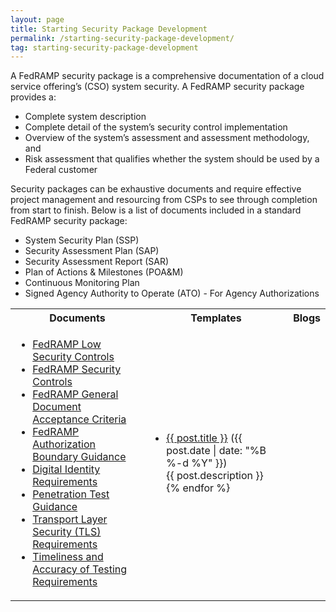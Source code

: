 ```yaml
---
layout: page
title: Starting Security Package Development
permalink: /starting-security-package-development/
tag: starting-security-package-development
---
```

<p>A FedRAMP security package is a comprehensive documentation of a cloud service offering’s (CSO) system security. A FedRAMP security package provides a: </p>
<ul>
<li>Complete system description</li>
<li>Complete detail of the system’s security control implementation</li>
<li>Overview of the system’s assessment and assessment methodology, and</li>
<li>Risk assessment that qualifies whether the system should be used by a Federal customer</li>
</ul>
<p>Security packages can be exhaustive documents and require effective project management and resourcing from CSPs to see through completion from start to finish. Below is a list of documents included in a standard FedRAMP security package:</p>
<ul>
<li>System Security Plan (SSP)</li>
<li>Security Assessment Plan (SAP)</li>
<li>Security Assessment Report (SAR)</li>
<li>Plan of Actions & Milestones (POA&M)</li>
<li>Continuous Monitoring Plan</li>
<li>Signed Agency Authority to Operate (ATO) - For Agency Authorizations</li>
</ul>
<table>
<tr>
<th>Documents</th>
<th>Templates</th>
<th>Blogs</th>
</tr>
<td>
<ul>
<li><a href="{{site.baseurl}}/assets/resources/documents/FedRAMP_Security_Assessment_Framework.pdf”>FedRAMP Security Assessment Framework</a></li>
<li><a href="{{site.baseurl}}/assets/resources/documents/FedRAMP_Low_Security_Controls.xlsx”>FedRAMP Low Security Controls</a></li>
<li><a href="{{site.baseurl}}/assets/resources/documents/FedRAMP_Moderate_Security_Controls.xlsx”>FedRAMP Moderate Security Controls</a></li>
<li><a href="{{site.baseurl}}/assets/resources/documents/FedRAMP_High_Security_Controls.xlsx">FedRAMP Security Controls</a></li>
<li><a href="{{site.baseurl}}/assets/resources/documents/FedRAMP_Master_Acronym_and_Glossary.pdf”>FedRAMP Master Acronym and Glossary</a></li>
<li><a href="{{site.baseurl}}/assets/resources/documents/FedRAMP_General_Document_Acceptance_Criteria.pdf">FedRAMP General Document Acceptance Criteria</a></li>	
<li><a href="{{site.baseurl}}/assets/resources/documents/CSP_Agency_Authorization_Best_Practices_for_CSPs.pdf”>Agency Authorization Best Practices for CSPs</a></li>
<li><a href="{{site.baseurl}}/assets/resources/documents/CSP_A_FedRAMP_Authorization_Boundary_Guidance.pdf">FedRAMP Authorization Boundary Guidance</a></li>
<li><a href="assets/resources/documents/CSP_Digital_Identity_Requirements.pdf">Digital Identity Requirements</a></li>	
<li><a href="{{site.baseurl}}/assets/resources/documents/CSP_Penetration_Test_Guidance.pdf">Penetration Test Guidance</a></li>
<li><a href="{{site.baseurl}}/assets/resources/documents/CSP_TLS_Requirements.pdf">Transport Layer Security (TLS) Requirements</a></li>
<li><a href="{{site.baseurl}}/assets/resources/documents/CSP_Timeliness_and_Accuracy_of_Testing_Requirements.pdf">Timeliness and Accuracy of Testing Requirements</a></li>
</ul>
</td>
<td>
<ul>
<li><a href="{{site.baseurl}}//assets/resources/templates/FedRAMP-Initial-Authorization-Package-Checklist.xls”>FedRAMP Initial Authorization Package Checklist</a></li>
</ul>
</td>
<td>
<ul>
{% for post in site.tags[page.tag] %}
  <li><a href="{{ post.url }}">{{ post.title }}</a> ({{ post.date | date: "%B %-d %Y" }})<br>
    {{ post.description }}
  </li>
{% endfor %}
</ul>
</td>
